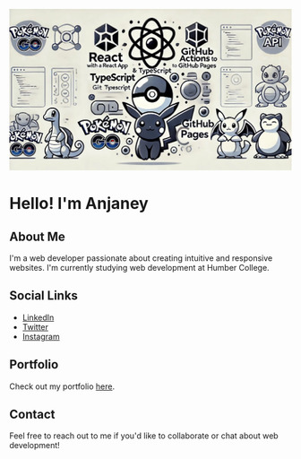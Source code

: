 ![My Banner](1_MlnoqLxK6Nf1tcD0YR7wsw.jpg)


# Hello! I'm Anjaney

## About Me
I'm a web developer passionate about creating intuitive and responsive websites. I'm currently studying web development at Humber College.

## Social Links
- [LinkedIn](https://www.linkedin.com/in/anjaney-a-b-76b2802a3/)
- [Twitter](https://x.com/anj_aneyy)
- [Instagram](https://www.instagram.com/anj.aneyy/)

## Portfolio
Check out my portfolio [here](https://anjaneybinoj.github.io/markdown-portfolio/).

## Contact
Feel free to reach out to me if you'd like to collaborate or chat about web development!
